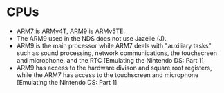 # CPUs
- ARM7 is ARMv4T, ARM9 is ARMv5TE.
- The ARM9 used in the NDS does not use Jazelle (J).
- ARM9 is the main processor while ARM7 deals with "auxiliary tasks" such as sound processing, network communications, the touchscreen and microphone, and the RTC [Emulating the Nintendo DS: Part 1]
- ARM9 has access to the hardware divison and square root registers, while the ARM7 has access to the touchscreen and microphone [Emulating the Nintendo DS: Part 1]
